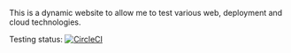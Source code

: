 This is a dynamic website to allow me to test various web, deployment and cloud technologies.

Testing status: [![CircleCI](https://circleci.com/gh/rbak/test-site.svg?style=svg)](https://circleci.com/gh/rbak/test-site)
